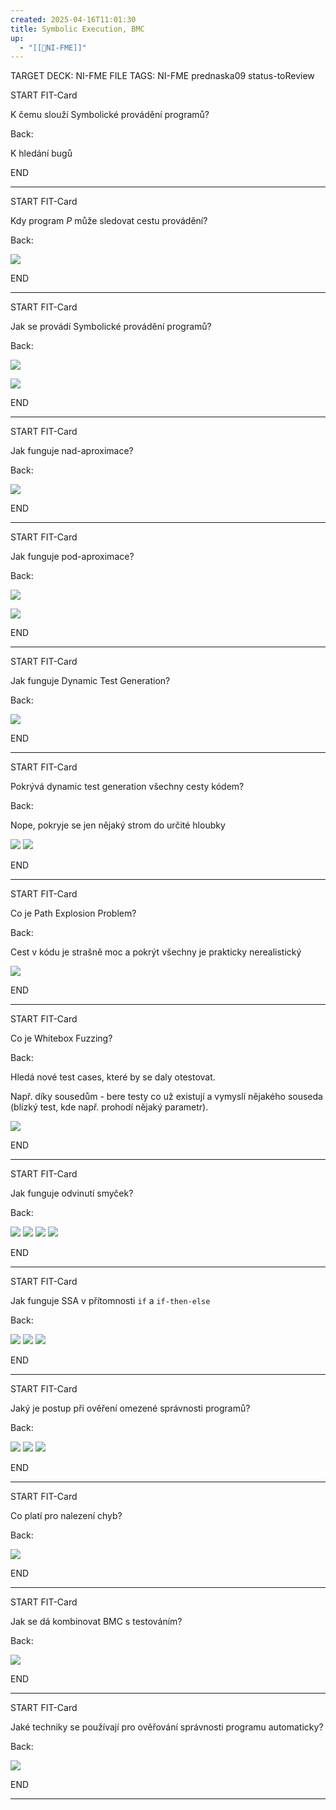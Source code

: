 ```yaml
---
created: 2025-04-16T11:01:30
title: Symbolic Execution, BMC
up:
  - "[[📖NI-FME]]"
---
```


TARGET DECK: NI-FME
FILE TAGS: NI-FME prednaska09 status-toReview


START
FIT-Card

K čemu slouží Symbolické provádění programů?

Back:

K hledání bugů
<!--ID: 1746599654609-->
END

---


START
FIT-Card

Kdy program $P$ může sledovat cestu provádění?

Back:

![](../../Assets/Pasted%20image%2020250416110731.png)
<!--ID: 1746599654615-->
END

---


START
FIT-Card

Jak se provádí Symbolické provádění programů?

Back:

![](../../Assets/Pasted%20image%2020250416110825.png)

<!-- DetailInfoStart -->
![](../../Assets/Pasted%20image%2020250416110842.png)
<!-- DetailInfoEnd -->

<!--ID: 1746599654623-->
END

---


START
FIT-Card

Jak funguje nad-aproximace?

Back:

![](../../Assets/Pasted%20image%2020250416110947.png)
<!--ID: 1746599654630-->
END

---


START
FIT-Card

Jak funguje pod-aproximace?

Back:

![](../../Assets/Pasted%20image%2020250416111002.png)

<!-- ExerciseStart -->
![](../../Assets/Pasted%20image%2020250416111028.png)
<!-- ExerciseEnd -->

<!--ID: 1746599654638-->
END

---


START
FIT-Card

Jak funguje Dynamic Test Generation?

Back:

![](../../Assets/Pasted%20image%2020250416111133.png)
<!--ID: 1746599654646-->
END

---


START
FIT-Card

Pokrývá dynamic test generation všechny cesty kódem? 

Back:

Nope, pokryje se jen nějaký strom do určité hloubky

<!-- DetailInfoStart -->
![](../../Assets/Pasted%20image%2020250416111231.png)
![](../../Assets/Pasted%20image%2020250416111237.png)
<!-- DetailInfoEnd -->

<!--ID: 1746599654653-->
END

---


START
FIT-Card

Co je Path Explosion Problem?

Back:

Cest v kódu je strašně moc a pokrýt všechny je prakticky nerealistický

![](../../Assets/Pasted%20image%2020250416111309.png)
<!--ID: 1746599654661-->
END

---


START
FIT-Card

Co je Whitebox Fuzzing?

Back:

Hledá nové test cases, které by se daly otestovat.

Např. díky sousedům - bere testy co už existují a vymyslí nějakého souseda (blízký test, kde např. prohodí nějaký parametr).

![](../../Assets/Pasted%20image%2020250416113512.png)
<!--ID: 1746599654668-->
END

---


START
FIT-Card

Jak funguje odvinutí smyček?

Back:

![](../../Assets/Pasted%20image%2020250416111437.png)
![](../../Assets/Pasted%20image%2020250416111444.png)
![](../../Assets/Pasted%20image%2020250416111453.png)
![](../../Assets/Pasted%20image%2020250416111459.png)
<!--ID: 1746599654675-->
END

---


START
FIT-Card

Jak funguje SSA v přítomnosti `if` a `if-then-else`

Back:

![](../../Assets/Pasted%20image%2020250416111528.png)
![](../../Assets/Pasted%20image%2020250416111539.png)
![](../../Assets/Pasted%20image%2020250416111551.png)
<!--ID: 1746599654683-->
END

---


START
FIT-Card

Jaký je postup při ověření omezené správnosti programů?

Back:

![](../../Assets/Pasted%20image%2020250416111642.png)
![](../../Assets/Pasted%20image%2020250416111715.png)
![](../../Assets/Pasted%20image%2020250416111729.png)

<!--ID: 1746599654690-->
END

---


START
FIT-Card

Co platí pro nalezení chyb?

Back:

![](../../Assets/Pasted%20image%2020250416111824.png)
<!--ID: 1746599654697-->
END

---


START
FIT-Card

Jak se dá kombinovat BMC s testováním?

Back:

![](../../Assets/Pasted%20image%2020250416111943.png)
<!--ID: 1746599654705-->
END

---


START
FIT-Card

Jaké techniky se používají pro ověřování správnosti programu automaticky?

Back:

![](../../Assets/Pasted%20image%2020250416112021.png)
<!--ID: 1746599654712-->
END

---
